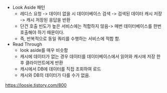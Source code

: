 - Look Aside 패턴
	- 레디스 요청 -> 데이터 없을 시 데이터베이스 검색 -> 검색된 데이터 캐시 저장 -> 캐시 저장된 응답을 반환
	- 단건 호출 빈도가 높은 서비스에는 적합하지 않음-> 매번 데이터베이스를 한번 호출해야 하기 때문이다.
	- 즉, 반복적으로 동일 쿼리를 수행하는 서비스에 적합 함.
- Read Through
	- look aside를 매우 비슷함
	- 캐시에 데이터가 없는 경우 데이터를 데이터베이스에서 읽어와 캐시에 저장 한후 클라이언트에게 반환
	- 캐시에서 DB에 데이터를 직접 조회하여 로드
	- 캐시와 DB의 데이터가 다를 수가 없음.

https://loosie.tistory.com/800